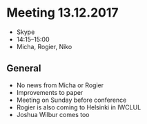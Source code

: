 # Meeting 13.12.2017

* Skype
* 14:15–15:00
* Micha, Rogier, Niko

## General

- No news from Micha or Rogier
- Improvements to paper
- Meeting on Sunday before conference
- Rogier is also coming to Helsinki in IWCLUL
- Joshua Wilbur comes too
